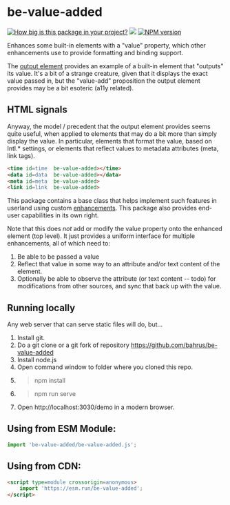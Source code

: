 # be-value-added

[![How big is this package in your project?](https://img.shields.io/bundlephobia/minzip/be-value-added?style=for-the-badge)](https://bundlephobia.com/result?p=be-value-added)
<img src="http://img.badgesize.io/https://cdn.jsdelivr.net/npm/be-value-added?compression=gzip">
[![NPM version](https://badge.fury.io/js/be-value-added.png)](http://badge.fury.io/js/be-value-added)

Enhances some built-in elements with a "value" property, which other enhancements use to provide formatting and binding support.

The [output element](https://developer.mozilla.org/en-US/docs/Web/HTML/Element/output) provides an example of a built-in element that "outputs" its value.  It's a bit of a strange creature, given that it displays the exact value passed in, but the "value-add" proposition the output element provides may be a bit esoteric (a11y related).

## HTML signals

Anyway, the model / precedent that the output element provides seems quite useful, when applied to elements that may do a bit more than simply display the value.  In particular, elements that format the value, based on Intl.* settings, or elements that reflect values to metadata attributes (meta, link tags).

```html
<time id=time  be-value-added></time>
<data id=data  be-value-added></data>
<meta id=meta  be-value-added>
<link id=link  be-value-added>
```

This package contains a base class that helps implement such features in userland using custom [enhancements](https://github.com/bahrus).  This package  also provides end-user capabilities in its own right.

Note that this does *not* add or modify the value property onto the enhanced element (top level).  It just provides a uniform interface for multiple enhancements, all of which need to:

1.  Be able to be passed a value
2.  Reflect that value in some way to an attribute and/or text content of the element.
3.  Optionally be able to observe the attribute (or text content -- todo) for modifications from other sources, and sync that back up with the value.

## Running locally

Any web server that can serve static files will do, but...

1.  Install git.
2.  Do a git clone or a git fork of repository https://github.com/bahrus/be-value-added
3.  Install node.js
4.  Open command window to folder where you cloned this repo.
5.  > npm install
6.  > npm run serve
7.  Open http://localhost:3030/demo in a modern browser.

## Using from ESM Module:

```JavaScript
import 'be-value-added/be-value-added.js';
```

## Using from CDN:

```html
<script type=module crossorigin=anonymous>
    import 'https://esm.run/be-value-added';
</script>
```



